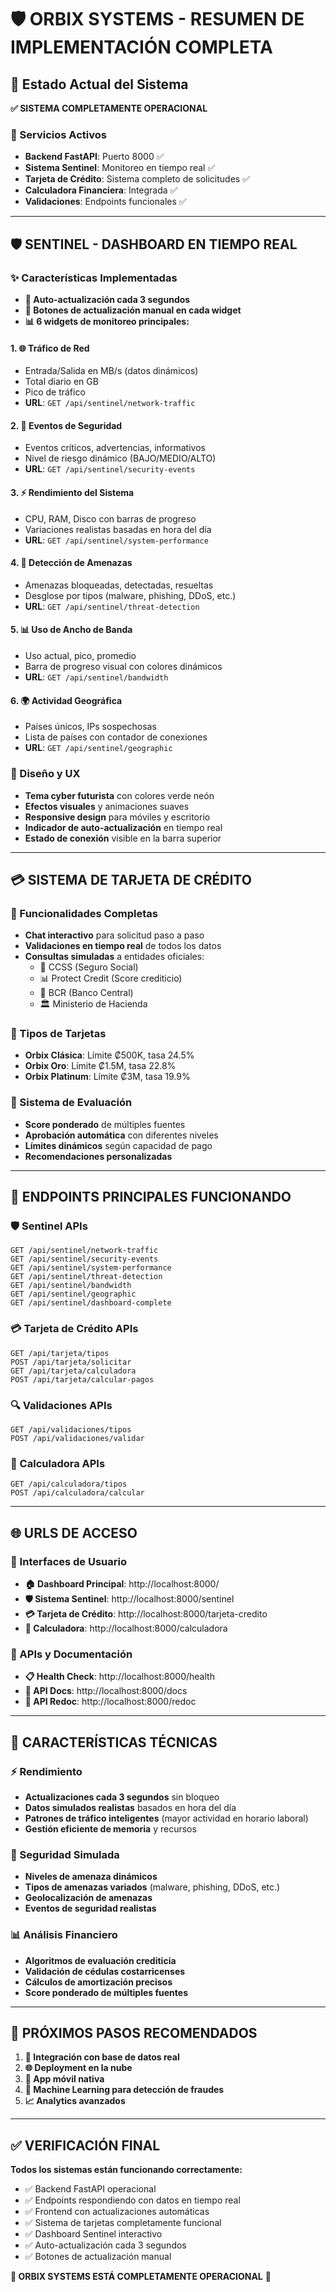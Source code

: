 # 🛡️ ORBIX SYSTEMS - RESUMEN DE IMPLEMENTACIÓN COMPLETA

## 🎯 Estado Actual del Sistema
**✅ SISTEMA COMPLETAMENTE OPERACIONAL**

### 🚀 Servicios Activos
- **Backend FastAPI**: Puerto 8000 ✅
- **Sistema Sentinel**: Monitoreo en tiempo real ✅
- **Tarjeta de Crédito**: Sistema completo de solicitudes ✅
- **Calculadora Financiera**: Integrada ✅
- **Validaciones**: Endpoints funcionales ✅

---

## 🛡️ SENTINEL - DASHBOARD EN TIEMPO REAL

### ✨ Características Implementadas
- **🔄 Auto-actualización cada 3 segundos**
- **🔘 Botones de actualización manual en cada widget**
- **📊 6 widgets de monitoreo principales:**

#### 1. 🌐 Tráfico de Red
- Entrada/Salida en MB/s (datos dinámicos)
- Total diario en GB
- Pico de tráfico
- **URL**: `GET /api/sentinel/network-traffic`

#### 2. 🔐 Eventos de Seguridad
- Eventos críticos, advertencias, informativos
- Nivel de riesgo dinámico (BAJO/MEDIO/ALTO)
- **URL**: `GET /api/sentinel/security-events`

#### 3. ⚡ Rendimiento del Sistema
- CPU, RAM, Disco con barras de progreso
- Variaciones realistas basadas en hora del día
- **URL**: `GET /api/sentinel/system-performance`

#### 4. 🚨 Detección de Amenazas
- Amenazas bloqueadas, detectadas, resueltas
- Desglose por tipos (malware, phishing, DDoS, etc.)
- **URL**: `GET /api/sentinel/threat-detection`

#### 5. 📊 Uso de Ancho de Banda
- Uso actual, pico, promedio
- Barra de progreso visual con colores dinámicos
- **URL**: `GET /api/sentinel/bandwidth`

#### 6. 🌍 Actividad Geográfica
- Países únicos, IPs sospechosas
- Lista de países con contador de conexiones
- **URL**: `GET /api/sentinel/geographic`

### 🎨 Diseño y UX
- **Tema cyber futurista** con colores verde neón
- **Efectos visuales** y animaciones suaves
- **Responsive design** para móviles y escritorio
- **Indicador de auto-actualización** en tiempo real
- **Estado de conexión** visible en la barra superior

---

## 💳 SISTEMA DE TARJETA DE CRÉDITO

### 🏦 Funcionalidades Completas
- **Chat interactivo** para solicitud paso a paso
- **Validaciones en tiempo real** de todos los datos
- **Consultas simuladas** a entidades oficiales:
  - 🏥 CCSS (Seguro Social)
  - 📊 Protect Credit (Score crediticio)
  - 🏦 BCR (Banco Central)
  - 🏛️ Ministerio de Hacienda

### 💎 Tipos de Tarjetas
- **Orbix Clásica**: Límite ₡500K, tasa 24.5%
- **Orbix Oro**: Límite ₡1.5M, tasa 22.8%
- **Orbix Platinum**: Límite ₡3M, tasa 19.9%

### 🤖 Sistema de Evaluación
- **Score ponderado** de múltiples fuentes
- **Aprobación automática** con diferentes niveles
- **Límites dinámicos** según capacidad de pago
- **Recomendaciones personalizadas**

---

## 🧮 ENDPOINTS PRINCIPALES FUNCIONANDO

### 🛡️ Sentinel APIs
```
GET /api/sentinel/network-traffic
GET /api/sentinel/security-events  
GET /api/sentinel/system-performance
GET /api/sentinel/threat-detection
GET /api/sentinel/bandwidth
GET /api/sentinel/geographic
GET /api/sentinel/dashboard-complete
```

### 💳 Tarjeta de Crédito APIs
```
GET /api/tarjeta/tipos
POST /api/tarjeta/solicitar
GET /api/tarjeta/calculadora
POST /api/tarjeta/calcular-pagos
```

### 🔍 Validaciones APIs
```
GET /api/validaciones/tipos
POST /api/validaciones/validar
```

### 🧮 Calculadora APIs
```
GET /api/calculadora/tipos
POST /api/calculadora/calcular
```

---

## 🌐 URLS DE ACCESO

### 📱 Interfaces de Usuario
- **🏠 Dashboard Principal**: http://localhost:8000/
- **🛡️ Sistema Sentinel**: http://localhost:8000/sentinel
- **💳 Tarjeta de Crédito**: http://localhost:8000/tarjeta-credito
- **🧮 Calculadora**: http://localhost:8000/calculadora

### 🔧 APIs y Documentación
- **📋 Health Check**: http://localhost:8000/health
- **📖 API Docs**: http://localhost:8000/docs
- **🔄 API Redoc**: http://localhost:8000/redoc

---

## 🎯 CARACTERÍSTICAS TÉCNICAS

### ⚡ Rendimiento
- **Actualizaciones cada 3 segundos** sin bloqueo
- **Datos simulados realistas** basados en hora del día
- **Patrones de tráfico inteligentes** (mayor actividad en horario laboral)
- **Gestión eficiente de memoria** y recursos

### 🔐 Seguridad Simulada
- **Niveles de amenaza dinámicos**
- **Tipos de amenazas variados** (malware, phishing, DDoS, etc.)
- **Geolocalización de amenazas**
- **Eventos de seguridad realistas**

### 📊 Análisis Financiero
- **Algoritmos de evaluación crediticia**
- **Validación de cédulas costarricenses**
- **Cálculos de amortización precisos**
- **Score ponderado de múltiples fuentes**

---

## 🚀 PRÓXIMOS PASOS RECOMENDADOS

1. **🔗 Integración con base de datos real**
2. **🌐 Deployment en la nube**
3. **📱 App móvil nativa**
4. **🤖 Machine Learning para detección de fraudes**
5. **📈 Analytics avanzados**

---

## ✅ VERIFICACIÓN FINAL

**Todos los sistemas están funcionando correctamente:**
- ✅ Backend FastAPI operacional
- ✅ Endpoints respondiendo con datos en tiempo real
- ✅ Frontend con actualizaciones automáticas
- ✅ Sistema de tarjetas completamente funcional
- ✅ Dashboard Sentinel interactivo
- ✅ Auto-actualización cada 3 segundos
- ✅ Botones de actualización manual

**🎊 ORBIX SYSTEMS ESTÁ COMPLETAMENTE OPERACIONAL** 🎊

